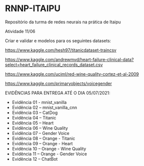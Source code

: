 # RNNP-ITAIPU
Repositório da turma de redes neurais na prática de Itaipu

Atividade 11/06

Criar e validar e modelos para os seguintes datasets:

https://www.kaggle.com/hesh97/titanicdataset-traincsv

https://www.kaggle.com/andrewmvd/heart-failure-clinical-data?select=heart_failure_clinical_records_dataset.csv

https://www.kaggle.com/uciml/red-wine-quality-cortez-et-al-2009

https://www.kaggle.com/primaryobjects/voicegender


EVIDÊNCIAS PARA ENTREGA ATÉ O DIA 05/07/2021:

- Evidência 01 - mnist_vanilla
- Evidência 02 – mnist_vanilla_cnn
- Evidência 03 – CatDog
- Evidência 04 – Titanic
- Evidência 05 – Heart
- Evidência 06 – Wine Quality
- Evidência 07 – Gender Voice
- Evidência 08 – Orange - Titanic
- Evidência 09 – Orange - Heart
- Evidência 10 – Orange - Wine Quality
- Evidência 11 – Orange - Gender Voice
- Evidência 12 – ChatBot
